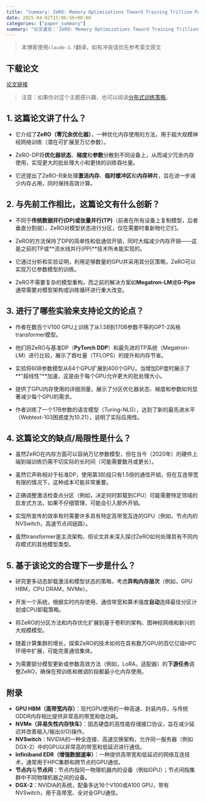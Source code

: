 ```yaml
---
title: "Summary: ZeRO: Memory Optimizations Toward Training Trillion Parameter Models"
date: 2025-04-02T15:06:56+08:00
categories: ["paper_summary"]
summary: "论文速览：'ZeRO: Memory Optimizations Toward Training Trillion Parameter Models'"
---
```


> 本博客使用`claude-3.7`翻译，如有冲突请优先参考英文原文

## 下载论文

[论文链接](https://arxiv.org/pdf/1910.02054)

> 注意：如果你对这个主题感兴趣，也可以阅读[分布式训练策略](../../zh-cn/distribution_training_strategy/)。

## 1. 这篇论文讲了什么？

- 它介绍了**ZeRO（零冗余优化器）**，一种优化内存使用的方法，用于超大规模神经网络训练（潜在可扩展至万亿参数）。

- ZeRO-DP将**优化器状态**、**梯度**和**参数**分散到不同设备上，从而减少冗余内存使用，实现更大的批处理大小和更快的训练吞吐量。

- 它还提出了ZeRO-R来处理**激活内存**、**临时缓冲区**和**内存碎片**，旨在进一步减少内存占用，同时保持高效计算。

## 2. 与先前工作相比，这篇论文有什么创新？

- 不同于**传统数据并行(DP)**或**张量并行(TP)**（前者在所有设备上复制模型，后者垂直分割层），ZeRO对模型状态进行分区，仅在需要时重新物化它们。

- ZeRO的方法保持了DP的简单性和低通信开销，同时大幅减少内存开销——这是之前的TP或**流水线并行(PP)**技术所未能实现的。

- 它通过分析和实验证明，利用足够数量的GPU并采用其分区策略，ZeRO可以实现万亿参数模型的训练。

- ZeRO不需要复杂的模型重构，而之前的解决方案如**Megatron-LM**或**G-Pipe**通常需要对模型架构或训练循环进行重大改变。

## 3. 进行了哪些实验来支持论文的论点？

- 作者在数百个V100 GPU上训练了从1.5B到170B参数不等的GPT-2风格transformer模型。

- 他们将ZeRO与基准DP（**PyTorch DDP**）和最先进的TP系统（Megatron-LM）进行比较，展示了吞吐量（TFLOPS）的提升和内存节省。

- 实验将60B参数模型从64个GPU扩展到400个GPU，当增加DP度时展示了**"超线性"**加速，这是由于每个GPU允许更大的批处理大小。

- 提供了GPU内存使用的详细测量，展示了分区优化器状态、梯度和参数如何显著减少每个GPU的需求。

- 作者训练了一个17B参数的语言模型（Turing-NLG），达到了新的最先进水平（Webtext-103困惑度为10.21），说明了实际应用性。

## 4. 这篇论文的缺点/局限性是什么？

- 虽然ZeRO在内存方面可以容纳万亿参数模型，但在当今（2020年）的硬件上端到端训练仍需不切实际的长时间（可能需要数月或更长）。

- 虽然它声称相对于标准DP，使用第3阶段只有1.5倍的通信开销，但在互连带宽有限的情况下，这种成本可能非常重要。

- 正确调整激活检查点分区（例如，决定何时卸载到CPU）可能需要特定领域的启发式方法，如果不仔细管理，可能会引入额外开销。

- 实现所宣传的效率有时需要许多具有特定高带宽互连的GPU（例如，节点内的NVSwitch，高速节点间链路）。

- 虽然transformer是主流架构，但论文并未深入探讨ZeRO如何处理具有不同内存模式的其他模型类型。

## 5. 基于该论文的合理下一步是什么？

- 研究更多动态卸载激活和模型状态的策略，考虑**异构内存层次**（例如，GPU HBM，CPU DRAM，NVMe）。

- 开发一个系统，根据实时内存使用、通信带宽和算术强度**自动**选择最佳分区计划或CPU卸载策略。

- 将ZeRO的分区方法和内存优化扩展到基于卷积的架构、图神经网络和新兴的大规模模型。

- 随着计算集群的增长，探索ZeRO的技术如何在具有数万GPU的百亿亿级HPC环境中扩展，可能完善通信集体。

- 为需要部分模型更新或参数高效方法（例如，LoRA，适配器）的**下游任务**调整ZeRO，确保在预训练和微调阶段都最小化内存使用。

## 附录

- **GPU HBM（高带宽内存）**：现代GPU使用的一种高速、封装内存，与传统GDDR内存相比提供非常高的带宽和低功耗。
- **NVMe（非易失性内存快车）**：固态硬盘的高性能存储接口协议，旨在减少延迟并改善输入/输出(I/O)操作。
- **NVSwitch**：NVIDIA的一种全连接、高速交换架构，允许同一服务器（例如DGX-2）中的GPU以非常高的带宽和低延迟进行通信。
- **Infiniband EDR（增强数据速率）**：一种提供高带宽和低延迟的网络互连技术，通常用于HPC集群和跨节点的GPU通信。
- **节点内**与**节点间**：节点内指同一物理机器内的设备（例如GPU）；节点间指集群中不同物理机器之间的设备。
- **DGX-2**：NVIDIA的系统，配备多达16个V100或A100 GPU，带有NVSwitch，用于高带宽、全对全GPU通信。
